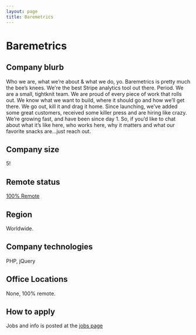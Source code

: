 ```yaml
---
layout: page
title: Baremetrics
---
```


# Baremetrics

## Company blurb

Who we are, what we’re about & what we do, yo. Baremetrics is pretty much the bee’s knees. We're the best Stripe analytics tool out there. Period.
We are a small, tightknit team. We are proud of every piece of work that rolls out. We know what we want to build, where it should go and how we’ll get there. We go out, kill it and drag it home.
Since launching, we’ve added some great customers, received some killer press and are hiring like crazy. We’re growing fast, and have been since day 1. So, if you’d like to chat about what it’s like here, who works here, why it matters and what our favorite snacks are...just reach out.

## Company size

5!

## Remote status

[100% Remote](https://baremetrics.com/jobs)

## Region

Worldwide.

## Company technologies

PHP, jQuery

## Office Locations

None, 100% remote.

## How to apply

Jobs and info is posted at the [jobs page](https://baremetrics.com/jobs)
